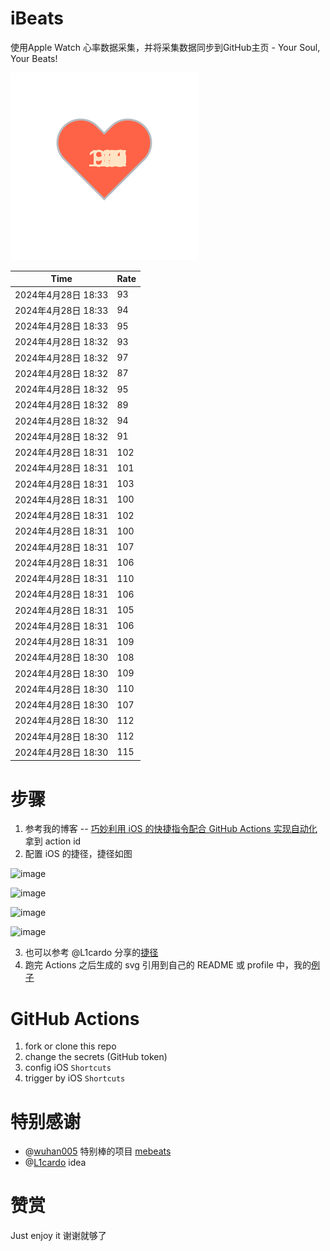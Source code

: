 # iBeats
使用Apple Watch 心率数据采集，并将采集数据同步到GitHub主页 - Your Soul, Your Beats!

![](./files/heart.svg)

<!--START_SECTION:my_heart_rate-->
| Time | Rate | 
 | ---- | ---- | 
| 2024年4月28日 18:33 | 93 |
| 2024年4月28日 18:33 | 94 |
| 2024年4月28日 18:33 | 95 |
| 2024年4月28日 18:32 | 93 |
| 2024年4月28日 18:32 | 97 |
| 2024年4月28日 18:32 | 87 |
| 2024年4月28日 18:32 | 95 |
| 2024年4月28日 18:32 | 89 |
| 2024年4月28日 18:32 | 94 |
| 2024年4月28日 18:32 | 91 |
| 2024年4月28日 18:31 | 102 |
| 2024年4月28日 18:31 | 101 |
| 2024年4月28日 18:31 | 103 |
| 2024年4月28日 18:31 | 100 |
| 2024年4月28日 18:31 | 102 |
| 2024年4月28日 18:31 | 100 |
| 2024年4月28日 18:31 | 107 |
| 2024年4月28日 18:31 | 106 |
| 2024年4月28日 18:31 | 110 |
| 2024年4月28日 18:31 | 106 |
| 2024年4月28日 18:31 | 105 |
| 2024年4月28日 18:31 | 106 |
| 2024年4月28日 18:31 | 109 |
| 2024年4月28日 18:30 | 108 |
| 2024年4月28日 18:30 | 109 |
| 2024年4月28日 18:30 | 110 |
| 2024年4月28日 18:30 | 107 |
| 2024年4月28日 18:30 | 112 |
| 2024年4月28日 18:30 | 112 |
| 2024年4月28日 18:30 | 115 |

<!--END_SECTION:my_heart_rate-->

# 步骤
1. 参考我的博客 -- [巧妙利用 iOS 的快捷指令配合 GitHub Actions 实现自动化](https://github.com/yihong0618/gitblog/issues/198) 拿到 action id
2. 配置 iOS 的捷径，捷径如图

![image](https://user-images.githubusercontent.com/15976103/122154218-0db0b480-ce97-11eb-93bb-5aec07c558dc.png)

![image](https://user-images.githubusercontent.com/15976103/122154236-186b4980-ce97-11eb-8e4b-70551a0391ae.png)

![image](https://user-images.githubusercontent.com/15976103/122154268-2d47dd00-ce97-11eb-902e-3acf292265a9.png)

![image](https://user-images.githubusercontent.com/15976103/122174055-fa144680-ceb4-11eb-9be2-3eb83cd516f7.png)

3. 也可以参考 @L1cardo 分享的[捷径](https://www.icloud.com/shortcuts/6ab6047b459c41ad822ad6b94b1c03d4)
4. 跑完 Actions 之后生成的 svg 引用到自己的 README 或 profile 中，我的[例子](https://github.com/yihong0618) 

# GitHub Actions

1. fork or clone this repo
2. change the secrets (GitHub token)
3. config iOS `Shortcuts` 
4. trigger by iOS `Shortcuts`

# 特别感谢
- @[wuhan005](https://github.com/wuhan005) 特别棒的项目 [mebeats](https://github.com/wuhan005/mebeats)
- @[L1cardo](https://github.com/L1cardo) idea

# 赞赏
Just enjoy it
谢谢就够了
